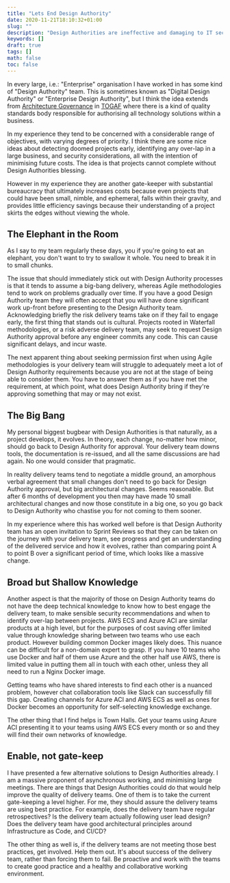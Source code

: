 ```yaml
---
title: "Lets End Design Authority"
date: 2020-11-21T18:10:32+01:00
slug: ""
description: "Design Authorities are ineffective and damaging to IT security. Lets end the cycle."
keywords: []
draft: true
tags: []
math: false
toc: false
---
```


In every large, i.e.: "Enterprise" organisation I have worked in has some kind of "Design Authority" team. This is sometimes known as "Digital Design Authority" or "Enterprise Design Authority", but I think the idea extends from [Architecture Governance](https://pubs.opengroup.org/architecture/togaf8-doc/arch/chap26.html) in [TOGAF](https://en.wikipedia.org/wiki/The_Open_Group_Architecture_Framework) where there is a kind of quality standards body responsible for authorising all technology solutions within a business.

In my experience they tend to be concerned with a considerable range of objectives, with varying degrees of priority. I think there are some nice ideas about detecting doomed projects early, identifying any over-lap in a large business, and security considerations, all with the intention of minimising future costs. The idea is that projects cannot complete without Design Authorities blessing.

However in my experience they are another gate-keeper with substantial bureaucracy that ultimately increases costs because even projects that could have been small, nimble, and ephemeral, falls within their gravity, and provides little efficiency savings because their understanding of a project skirts the edges without viewing the whole.

## The Elephant in the Room

As I say to my team regularly these days, you if you're going to eat an elephant, you don't want to try to swallow it whole. You need to break it in to small chunks.

The issue that should immediately stick out with Design Authority processes is that it tends to assume a big-bang delivery, whereas Agile methodologies tend to work on problems gradually over time. If you have a good Design Authority team they will often accept that you will have done significant work up-front before presenting to the Design Authority team. Acknowledging briefly the risk delivery teams take on if they fail to engage early, the first thing that stands out is cultural. Projects rooted in Waterfall methodologies, or a risk adverse delivery team, may seek to request Design Authority approval before any engineer commits any code. This can cause significant delays, and incur waste.

The next apparent thing about seeking permission first when using Agile methodologies is your delivery team will struggle to adequately meet a lot of Design Authority requirements because you are not at the stage of being able to consider them. You have to answer them as if you have met the requirement, at which point, what does Design Authority bring if they're approving something that may or may not exist.

## The Big Bang

My personal biggest bugbear with Design Authorities is that naturally, as a project develops, it evolves. In theory, each change, no-matter how minor, should go back to Design Authority for approval. Your delivery team downs tools, the documentation is re-issued, and all the same discussions are had again. No one would consider that pragmatic.

In reality delivery teams tend to negotiate a middle ground, an amorphous verbal agreement that small changes don't need to go back for Design Authority approval, but big architectural changes. Seems reasonable. But after 6 months of development you then may have made 10 small architectural changes and now those constitute in a big one, so you go back to Design Authority who chastise you for not coming to them sooner.

In my experience where this has worked well before is that Design Authority team has an open invitation to Sprint Reviews so that they can be taken on the journey with your delivery team, see progress and get an understanding of the delivered service and how it evolves, rather than comparing point A to point B over a significant period of time, which looks like a massive change.

## Broad but Shallow Knowledge

Another aspect is that the majority of those on Design Authority teams do not have the deep technical knowledge to know how to best engage the delivery team, to make sensible security recommendations and when to identify over-lap between projects. AWS ECS and Azure ACI are similar products at a high level, but for the purposes of cost saving offer limited value through knowledge sharing between two teams who use each product. However building common Docker images likely does. This nuance can be difficult for a non-domain expert to grasp. If you have 10 teams who use Docker and half of them use Azure and the other half use AWS, there is limited value in putting them all in touch with each other, unless they all need to run a Nginx Docker image.

Getting teams who have shared interests to find each other is a nuanced problem, however chat collaboration tools like Slack can successfully fill this gap. Creating channels for Azure ACI and AWS ECS as well as ones for Docker becomes an opportunity for self-selecting knowledge exchange.

The other thing that I find helps is Town Halls. Get your teams using Azure ACI presenting it to your teams using AWS ECS every month or so and they will find their own networks of knowledge.

## Enable, not gate-keep

I have presented a few alternative solutions to Design Authorities already. I am a massive proponent of asynchronous working, and minimising large meetings. There are things that Design Authorities could do that would help improve the quality of delivery teams. One of them is to take the current gate-keeping a level higher. For me, they should assure the delivery teams are using best practice. For example, does the delivery team have regular retrospectives? Is the delivery team actually following user lead design? Does the delivery team have good architectural principles around Infrastructure as Code, and CI/CD?

The other thing as well is, if the delivery teams are not meeting those best practices, get involved. Help them out. It's about success of the delivery team, rather than forcing them to fail. Be proactive and work with the teams to create good practice and a healthy and collaborative working environment.
